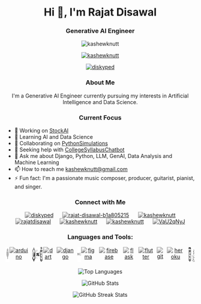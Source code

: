<h1 align="center">Hi 👋, I'm Rajat Disawal</h1>
<h3 align="center">Generative AI Engineer</h3>

<p align="center"> <img src="https://komarev.com/ghpvc/?username=kashewknutt&label=Profile%20views&color=0e75b6&style=flat" alt="kashewknutt" /> </p>

<p align="center"> <a href="https://github.com/ryo-ma/github-profile-trophy"><img src="https://github-profile-trophy.vercel.app/?username=kashewknutt" alt="kashewknutt" /></a> </p>

<p align="center"> <a href="https://twitter.com/diskyped" target="blank"><img src="https://img.shields.io/twitter/follow/diskyped?logo=twitter&style=for-the-badge" alt="diskyped" /></a> </p>

<h3 align="center">About Me</h3>

<p align="center">I'm a Generative AI Engineer currently pursuing my interests in Artificial Intelligence and Data Science.</p>

<h3 align="center">Current Focus</h3>

<ul align="left">
    <li>🔭 Working on <a href="https://github.com/kashewknutt/StockAI">StockAI</a></li>
    <li>🌱 Learning AI and Data Science</li>
    <li>👯 Collaborating on <a href="https://github.com/kashewknutt/understandingSimulations">PythonSimulations</a></li>
    <li>🤝 Seeking help with <a href="https://github.com/kashewknutt/VESITCourseGPT">CollegeSyllabusChatbot</a></li>
    <li>💬 Ask me about Django, Python, LLM, GenAI, Data Analysis and Machine Learning</li>
    <li>📫 How to reach me <a href="mailto:kashewknutt@gmail.com">kashewknutt@gmail.com</a></li>
    <li>⚡ Fun fact: I'm a passionate music composer, producer, guitarist, pianist, and singer.</li>
    <!--
    <li>📄 Know about my experiences [publicresume.com](publicresume.com)</li>
    <li>📝 I regularly write articles on [futureblog.com](futureblog.com)</li>
    <li>👨‍💻 All of my projects are available at [temporarylink.com](temporarylink.com)</li>
    -->
</ul>

<h3 align="center">Connect with Me</h3>

<p align="center">
    <a href="https://twitter.com/diskyped" target="_blank"><img src="https://raw.githubusercontent.com/rahuldkjain/github-profile-readme-generator/master/src/images/icons/Social/twitter.svg" alt="diskyped" height="30" width="40" style="margin: 0 10px; filter: grayscale(100%); transition: filter 0.3s ease-in-out;" onmouseover="this.style.filter='none'" onmouseout="this.style.filter='grayscale(100%)'"/></a>
    <a href="https://linkedin.com/in/rajat-disawal-b1a805215" target="_blank"><img src="https://raw.githubusercontent.com/rahuldkjain/github-profile-readme-generator/master/src/images/icons/Social/linked-in-alt.svg" alt="rajat-disawal-b1a805215" height="30" width="40" style="margin: 0 10px; filter: grayscale(100%); transition: filter 0.3s ease-in-out;" onmouseover="this.style.filter='none'" onmouseout="this.style.filter='grayscale(100%)'"/></a>
    <a href="https://kaggle.com/kashewknutt" target="_blank"><img src="https://raw.githubusercontent.com/rahuldkjain/github-profile-readme-generator/master/src/images/icons/Social/kaggle.svg" alt="kashewknutt" height="30" width="40" style="margin: 0 10px; filter: grayscale(100%); transition: filter 0.3s ease-in-out;" onmouseover="this.style.filter='none'" onmouseout="this.style.filter='grayscale(100%)'"/></a>
    <a href="https://instagram.com/rajatdisawal" target="_blank"><img src="https://raw.githubusercontent.com/rahuldkjain/github-profile-readme-generator/master/src/images/icons/Social/instagram.svg" alt="rajatdisawal" height="30" width="40" style="margin: 0 10px; filter: grayscale(100%); transition: filter 0.3s ease-in-out;" onmouseover="this.style.filter='none'" onmouseout="this.style.filter='grayscale(100%)'"/></a>
    <a href="https://www.hackerrank.com/kashewknutt" target="_blank"><img src="https://raw.githubusercontent.com/rahuldkjain/github-profile-readme-generator/master/src/images/icons/Social/hackerrank.svg" alt="kashewknutt" height="30" width="40" style="margin: 0 10px; filter: grayscale(100%); transition: filter 0.3s ease-in-out;" onmouseover="this.style.filter='none'" onmouseout="this.style.filter='grayscale(100%)'"/></a>
    <a href="https://www.leetcode.com/kashewknutt" target="_blank"><img src="https://raw.githubusercontent.com/rahuldkjain/github-profile-readme-generator/master/src/images/icons/Social/leet-code.svg" alt="kashewknutt" height="30" width="40" style="margin: 0 10px; filter: grayscale(100%); transition: filter 0.3s ease-in-out;" onmouseover="this.style.filter='none'" onmouseout="this.style.filter='grayscale(100%)'"/></a>
    <a href="https://discord.gg/VaU2qNyJ" target="_blank"><img src="https://raw.githubusercontent.com/rahuldkjain/github-profile-readme-generator/master/src/images/icons/Social/discord.svg" alt="VaU2qNyJ" height="30" width="40" style="margin: 0 10px; filter: grayscale(100%); transition: filter 0.3s ease-in-out;" onmouseover="this.style.filter='none'" onmouseout="this.style.filter='grayscale(100%)'"/></a>
</p>

<h3 align="center">Languages and Tools:</h3>

<div align="center" style="display: flex; overflow-x: auto; scroll-snap-type: x mandatory; -webkit-overflow-scrolling: touch;">
    <a href="https://developer.android.com" target="_blank" rel="noreferrer">
        <img src="https://raw.githubusercontent.com/devicons/devicon/master/icons/android/android-original-wordmark.svg" alt="android" width="40" height="40"
            style="margin-right: 10px; filter: grayscale(100%); transition: filter 0.3s ease-in-out;" onmouseover="this.style.filter='none'"
            onmouseout="this.style.filter='grayscale(100%)'"/>
    </a>
    <a href="https://www.arduino.cc/" target="_blank" rel="noreferrer">
        <img src="https://cdn.worldvectorlogo.com/logos/arduino-1.svg" alt="arduino" width="40" height="40"
            style="margin-right: 10px; filter: grayscale(100%); transition: filter 0.3s ease-in-out;" onmouseover="this.style.filter='none'"
            onmouseout="this.style.filter='grayscale(100%)'"/>
    </a>
    <a href="https://www.cprogramming.com/" target="_blank" rel="noreferrer">
        <img src="https://raw.githubusercontent.com/devicons/devicon/master/icons/c/c-original.svg" alt="c" width="40" height="40"
            style="margin-right: 10px; filter: grayscale(100%); transition: filter 0.3s ease-in-out;" onmouseover="this.style.filter='none'"
            onmouseout="this.style.filter='grayscale(100%)'"/>
    </a>
    <a href="https://canvasjs.com" target="_blank" rel="noreferrer">
        <img src="https://raw.githubusercontent.com/Hardik0307/Hardik0307/master/assets/canvasjs-charts.svg" alt="canvasjs" width="40" height="40"
            style="margin-right: 10px; filter: grayscale(100%); transition: filter 0.3s ease-in-out;" onmouseover="this.style.filter='none'"
            onmouseout="this.style.filter='grayscale(100%)'"/>
    </a>
    <a href="https://www.w3schools.com/css/" target="_blank" rel="noreferrer">
        <img src="https://raw.githubusercontent.com/devicons/devicon/master/icons/css3/css3-original-wordmark.svg" alt="css3" width="40" height="40"
            style="margin-right: 10px; filter: grayscale(100%); transition: filter 0.3s ease-in-out;" onmouseover="this.style.filter='none'"
            onmouseout="this.style.filter='grayscale(100%)'"/>
    </a>
    <a href="https://dart.dev" target="_blank" rel="noreferrer">
        <img src="https://www.vectorlogo.zone/logos/dartlang/dartlang-icon.svg" alt="dart" width="40" height="40"
            style="margin-right: 10px; filter: grayscale(100%); transition: filter 0.3s ease-in-out;" onmouseover="this.style.filter='none'"
            onmouseout="this.style.filter='grayscale(100%)'"/>
    </a>
    <a href="https://www.djangoproject.com/" target="_blank" rel="noreferrer">
        <img src="https://cdn.worldvectorlogo.com/logos/django.svg" alt="django" width="40" height="40"
            style="margin-right: 10px; filter: grayscale(100%); transition: filter 0.3s ease-in-out;" onmouseover="this.style.filter='none'"
            onmouseout="this.style.filter='grayscale(100%)'"/>
    </a>
    <a href="https://expressjs.com" target="_blank" rel="noreferrer">
        <img src="https://raw.githubusercontent.com/devicons/devicon/master/icons/express/express-original-wordmark.svg" alt="express" width="40" height="40"
            style="margin-right: 10px; filter: grayscale(100%); transition: filter 0.3s ease-in-out;" onmouseover="this.style.filter='none'"
            onmouseout="this.style.filter='grayscale(100%)'"/>
    </a>
    <a href="https://www.figma.com/" target="_blank" rel="noreferrer">
        <img src="https://www.vectorlogo.zone/logos/figma/figma-icon.svg" alt="figma" width="40" height="40"
            style="margin-right: 10px; filter: grayscale(100%); transition: filter 0.3s ease-in-out;" onmouseover="this.style.filter='none'"
            onmouseout="this.style.filter='grayscale(100%)'"/>
    </a>
    <a href="https://firebase.google.com/" target="_blank" rel="noreferrer">
        <img src="https://www.vectorlogo.zone/logos/firebase/firebase-icon.svg" alt="firebase" width="40" height="40"
            style="margin-right: 10px; filter: grayscale(100%); transition: filter 0.3s ease-in-out;" onmouseover="this.style.filter='none'"
            onmouseout="this.style.filter='grayscale(100%)'"/>
    </a>
    <a href="https://flask.palletsprojects.com/" target="_blank" rel="noreferrer">
        <img src="https://www.vectorlogo.zone/logos/pocoo_flask/pocoo_flask-icon.svg" alt="flask" width="40" height="40"
            style="margin-right: 10px; filter: grayscale(100%); transition: filter 0.3s ease-in-out;" onmouseover="this.style.filter='none'"
            onmouseout="this.style.filter='grayscale(100%)'"/>
    </a>
    <a href="https://flutter.dev" target="_blank" rel="noreferrer">
        <img src="https://www.vectorlogo.zone/logos/flutterio/flutterio-icon.svg" alt="flutter" width="40" height="40"
            style="margin-right: 10px; filter: grayscale(100%); transition: filter 0.3s ease-in-out;" onmouseover="this.style.filter='none'"
            onmouseout="this.style.filter='grayscale(100%)'"/>
    </a>
    <a href="https://git-scm.com/" target="_blank" rel="noreferrer">
        <img src="https://www.vectorlogo.zone/logos/git-scm/git-scm-icon.svg" alt="git" width="40" height="40"
            style="margin-right: 10px; filter: grayscale(100%); transition: filter 0.3s ease-in-out;" onmouseover="this.style.filter='none'"
            onmouseout="this.style.filter='grayscale(100%)'"/>
    </a>
    <a href="https://heroku.com" target="_blank" rel="noreferrer">
        <img src="https://www.vectorlogo.zone/logos/heroku/heroku-icon.svg" alt="heroku" width="40" height="40"
            style="margin-right: 10px; filter: grayscale(100%); transition: filter 0.3s ease-in-out;" onmouseover="this.style.filter='none'"
            onmouseout="this.style.filter='grayscale(100%)'"/>
    </a>
    <a href="https://www.w3.org/html/" target="_blank" rel="noreferrer">
        <img src="https://raw.githubusercontent.com/devicons/devicon/master/icons/html5/html5-original-wordmark.svg" alt="html5" width="40" height="40"
            style="margin-right: 10px; filter: grayscale(100%); transition: filter 0.3s ease-in-out;" onmouseover="this.style.filter='none'"
            onmouseout="this.style.filter='grayscale(100%)'"/>
    </a>
    <a href="https://www.java.com" target="_blank" rel="noreferrer">
        <img src="https://raw.githubusercontent.com/devicons/devicon/master/icons/java/java-original.svg" alt="java" width="40" height="40"
            style="margin-right: 10px; filter: grayscale(100%); transition: filter 0.3s ease-in-out;" onmouseover="this.style.filter='none'"
            onmouseout="this.style.filter='grayscale(100%)'"/>
    </a>
    <a href="https://developer.mozilla.org/en-US/docs/Web/JavaScript" target="_blank" rel="noreferrer">
        <img src="https://raw.githubusercontent.com/devicons/devicon/master/icons/javascript/javascript-original.svg" alt="javascript" width="40" height="40"
            style="margin-right: 10px; filter: grayscale(100%); transition: filter 0.3s ease-in-out;" onmouseover="this.style.filter='none'"
            onmouseout="this.style.filter='grayscale(100%)'"/>
    </a>
    <a href="https://kotlinlang.org" target="_blank" rel="noreferrer">
        <img src="https://www.vectorlogo.zone/logos/kotlinlang/kotlinlang-icon.svg" alt="kotlin" width="40" height="40"
            style="margin-right: 10px; filter: grayscale(100%); transition: filter 0.3s ease-in-out;" onmouseover="this.style.filter='none'"
            onmouseout="this.style.filter='grayscale(100%)'"/>
    </a>
    <a href="https://www.linux.org/" target="_blank" rel="noreferrer">
        <img src="https://raw.githubusercontent.com/devicons/devicon/master/icons/linux/linux-original.svg" alt="linux" width="40" height="40"
            style="margin-right: 10px; filter: grayscale(100%); transition: filter 0.3s ease-in-out;" onmouseover="this.style.filter='none'"
            onmouseout="this.style.filter='grayscale(100%)'"/>
    </a>
    <a href="https://www.mathworks.com/" target="_blank" rel="noreferrer">
        <img src="https://upload.wikimedia.org/wikipedia/commons/2/21/Matlab_Logo.png" alt="matlab" width="40" height="40"
            style="margin-right: 10px; filter: grayscale(100%); transition: filter 0.3s ease-in-out;" onmouseover="this.style.filter='none'"
            onmouseout="this.style.filter='grayscale(100%)'"/>
    </a>
    <a href="https://www.mongodb.com/" target="_blank" rel="noreferrer">
        <img src="https://raw.githubusercontent.com/devicons/devicon/master/icons/mongodb/mongodb-original-wordmark.svg" alt="mongodb" width="40" height="40"
            style="margin-right: 10px; filter: grayscale(100%); transition: filter 0.3s ease-in-out;" onmouseover="this.style.filter='none'"
            onmouseout="this.style.filter='grayscale(100%)'"/>
    </a>
    <a href="https://www.microsoft.com/en-us/sql-server" target="_blank" rel="noreferrer">
        <img src="https://www.svgrepo.com/show/303229/microsoft-sql-server-logo.svg" alt="mssql" width="40" height="40"
            style="margin-right: 10px; filter: grayscale(100%); transition: filter 0.3s ease-in-out;" onmouseover="this.style.filter='none'"
            onmouseout="this.style.filter='grayscale(100%)'"/>
    </a>
    <a href="https://www.mysql.com/" target="_blank" rel="noreferrer">
        <img src="https://raw.githubusercontent.com/devicons/devicon/master/icons/mysql/mysql-original-wordmark.svg" alt="mysql" width="40" height="40"
            style="margin-right: 10px; filter: grayscale(100%); transition: filter 0.3s ease-in-out;" onmouseover="this.style.filter='none'"
            onmouseout="this.style.filter='grayscale(100%)'"/>
    </a>
    <a href="https://nextjs.org/" target="_blank" rel="noreferrer">
        <img src="https://cdn.worldvectorlogo.com/logos/nextjs-2.svg" alt="nextjs" width="40" height="40"
            style="margin-right: 10px; filter: grayscale(100%); transition: filter 0.3s ease-in-out;" onmouseover="this.style.filter='none'"
            onmouseout="this.style.filter='grayscale(100%)'"/>
    </a>
    <a href="https://nodejs.org" target="_blank" rel="noreferrer">
        <img src="https://raw.githubusercontent.com/devicons/devicon/master/icons/nodejs/nodejs-original-wordmark.svg" alt="nodejs" width="40" height="40"
            style="margin-right: 10px; filter: grayscale(100%); transition: filter 0.3s ease-in-out;" onmouseover="this.style.filter='none'"
            onmouseout="this.style.filter='grayscale(100%)'"/>
    </a>
    <a href="https://opencv.org/" target="_blank" rel="noreferrer">
        <img src="https://www.vectorlogo.zone/logos/opencv/opencv-icon.svg" alt="opencv" width="40" height="40"
            style="margin-right: 10px; filter: grayscale(100%); transition: filter 0.3s ease-in-out;" onmouseover="this.style.filter='none'"
            onmouseout="this.style.filter='grayscale(100%)'"/>
    </a>
    <a href="https://pandas.pydata.org/" target="_blank" rel="noreferrer">
        <img src="https://raw.githubusercontent.com/devicons/devicon/2ae2a900d2f041da66e950e4d48052658d850630/icons/pandas/pandas-original.svg" alt="pandas" width="40" height="40"
            style="margin-right: 10px; filter: grayscale(100%); transition: filter 0.3s ease-in-out;" onmouseover="this.style.filter='none'"
            onmouseout="this.style.filter='grayscale(100%)'"/>
    </a>
    <a href="https://postman.com" target="_blank" rel="noreferrer">
        <img src="https://www.vectorlogo.zone/logos/getpostman/getpostman-icon.svg" alt="postman" width="40" height="40"
            style="margin-right: 10px; filter: grayscale(100%); transition: filter 0.3s ease-in-out;" onmouseover="this.style.filter='none'"
            onmouseout="this.style.filter='grayscale(100%)'"/>
    </a>
    <a href="https://www.python.org" target="_blank" rel="noreferrer">
        <img src="https://raw.githubusercontent.com/devicons/devicon/master/icons/python/python-original.svg" alt="python" width="40" height="40"
            style="margin-right: 10px; filter: grayscale(100%); transition: filter 0.3s ease-in-out;" onmouseover="this.style.filter='none'"
            onmouseout="this.style.filter='grayscale(100%)'"/>
    </a>
    <a href="https://pytorch.org/" target="_blank" rel="noreferrer">
        <img src="https://www.vectorlogo.zone/logos/pytorch/pytorch-icon.svg" alt="pytorch" width="40" height="40"
            style="margin-right: 10px; filter: grayscale(100%); transition: filter 0.3s ease-in-out;" onmouseover="this.style.filter='none'"
            onmouseout="this.style.filter='grayscale(100%)'"/>
    </a>
    <a href="https://reactjs.org/" target="_blank" rel="noreferrer">
        <img src="https://raw.githubusercontent.com/devicons/devicon/master/icons/react/react-original-wordmark.svg" alt="react" width="40" height="40"
            style="margin-right: 10px; filter: grayscale(100%); transition: filter 0.3s ease-in-out;" onmouseover="this.style.filter='none'"
            onmouseout="this.style.filter='grayscale(100%)'"/>
    </a>
    <a href="https://scikit-learn.org/" target="_blank" rel="noreferrer">
        <img src="https://upload.wikimedia.org/wikipedia/commons/0/05/Scikit_learn_logo_small.svg" alt="scikit_learn" width="40" height="40"
            style="margin-right: 10px; filter: grayscale(100%); transition: filter 0.3s ease-in-out;" onmouseover="this.style.filter='none'"
            onmouseout="this.style.filter='grayscale(100%)'"/>
    </a>
    <a href="https://www.selenium.dev" target="_blank" rel="noreferrer">
        <img src="https://raw.githubusercontent.com/detain/svg-logos/780f25886640cef088af994181646db2f6b1a3f8/svg/selenium-logo.svg" alt="selenium" width="40" height="40"
            style="margin-right: 10px; filter: grayscale(100%); transition: filter 0.3s ease-in-out;" onmouseover="this.style.filter='none'"
            onmouseout="this.style.filter='grayscale(100%)'"/>
    </a>
    <a href="https://www.sqlite.org/" target="_blank" rel="noreferrer">
        <img src="https://www.vectorlogo.zone/logos/sqlite/sqlite-icon.svg" alt="sqlite" width="40" height="40"
            style="margin-right: 10px; filter: grayscale(100%); transition: filter 0.3s ease-in-out;" onmouseover="this.style.filter='none'"
            onmouseout="this.style.filter='grayscale(100%)'"/>
    </a>
    <a href="https://www.tensorflow.org" target="_blank" rel="noreferrer">
        <img src="https://www.vectorlogo.zone/logos/tensorflow/tensorflow-icon.svg" alt="tensorflow" width="40" height="40"
            style="margin-right: 10px; filter: grayscale(100%); transition: filter 0.3s ease-in-out;" onmouseover="this.style.filter='none'"
            onmouseout="this.style.filter='grayscale(100%)'"/>
    </a>
</div>

<p align="center"> <!-- Center-align the following statistics -->
    <img src="https://github-readme-stats.vercel.app/api/top-langs/?username=kashewknutt&layout=compact&langs_count=8" alt="Top Languages" />
</p>

<p align="center"> <!-- Center-align the following statistics -->
    <img src="https://github-readme-stats.vercel.app/api?username=kashewknutt&show_icons=true" alt="GitHub Stats" />
</p>

<p align="center"> <!-- Center-align the following statistics -->
    <img src="https://github-readme-streak-stats.herokuapp.com/?user=kashewknutt" alt="GitHub Streak Stats" />
</p>
